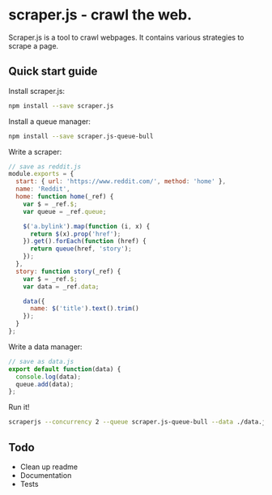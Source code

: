 # scraper.js - crawl the web.

Scraper.js is a tool to crawl webpages. It contains various strategies to scrape a page.

## Quick start guide

Install scraper.js:

```sh
npm install --save scraper.js
```

Install a queue manager:

```sh
npm install --save scraper.js-queue-bull
```

Write a scraper:
```js
// save as reddit.js
module.exports = {
  start: { url: 'https://www.reddit.com/', method: 'home' },
  name: 'Reddit',
  home: function home(_ref) {
    var $ = _ref.$;
    var queue = _ref.queue;

    $('a.bylink').map(function (i, x) {
      return $(x).prop('href');
    }).get().forEach(function (href) {
      return queue(href, 'story');
    });
  },
  story: function story(_ref) {
    var $ = _ref.$;
    var data = _ref.data;

    data({
      name: $('title').text().trim()
    });
  }
};
```

Write a data manager:

```js
// save as data.js
export default function(data) {
  console.log(data);
  queue.add(data);
};
```

Run it!

```sh
scraperjs --concurrency 2 --queue scraper.js-queue-bull --data ./data.js ./reddit.js
```

## Todo

* Clean up readme
* Documentation
* Tests

